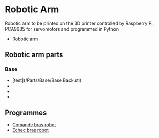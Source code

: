# Robotic Arm

Robotic arm to be printed on the 3D printer controlled by Raspberry Pi, PCA9685 for servomotors and programmed in Python

+ [Robotic arm](https://github.com/matthieu-59/bras-robot/blob/master/pieces/bras%20robot%20assembl%C3%A9.stl)

## Robotic arm parts

### Base

+ [test](/Parts/Base/Base Back.stl)
+ []()
+ []()
+ []()

## Programmes

+ [Comande bras robot](https://github.com/MPi3D/comande_bras_robot)
+ [Echec bras robot](https://github.com/MPi3D/Echec_Bras_Robot)
